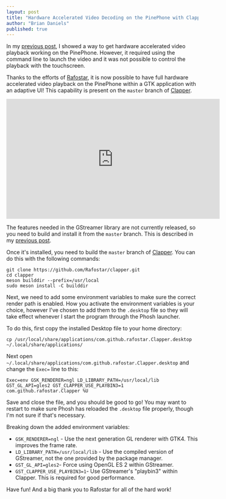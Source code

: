 ```yaml
---
layout: post
title: "Hardware Accelerated Video Decoding on the PinePhone with Clapper"
author: "Brian Daniels"
published: true
---
```


In my [previous post](/2021/06/27/hardware-accelerated-video-playback-on-the-pinephone.html), I showed a way to get hardware accelerated video playback working on the PinePhone. However, it required using the command line to launch the video and it was not possible to control the playback with the touchscreen.

Thanks to the efforts of [Rafostar](https://github.com/Rafostar), it is now possible to have full hardware accelerated video playback on the PinePhone within a GTK application with an adaptive UI! This capability is present on the `master` branch of [Clapper](https://github.com/Rafostar/clapper).


<iframe width="560" height="315" src="https://www.youtube.com/embed/BvmRV6IIGGo" title="YouTube video player" frameborder="0" allow="accelerometer; autoplay; clipboard-write; encrypted-media; gyroscope; picture-in-picture" allowfullscreen></iframe>

<!--break-->

The features needed in the GStreamer library are not currently released, so you need to build and install it from the `master` branch. This is described in my [previous post](/2021/06/27/hardware-accelerated-video-playback-on-the-pinephone.html).

Once it's installed, you need to build the `master` branch of [Clapper](https://github.com/Rafostar/clapper). You can do this with the following commands:

```
git clone https://github.com/Rafostar/clapper.git
cd clapper
meson builddir --prefix=/usr/local
sudo meson install -C builddir
```

Next, we need to add some environment variables to make sure the correct render path is enabled. How you activate the environment variables is your choice, however I've chosen to add them to the `.desktop` file so they will take effect whenever I start the program through the Phosh launcher.

To do this, first copy the installed Desktop file to your home directory:

```
cp /usr/local/share/applications/com.github.rafostar.Clapper.desktop ~/.local/share/applications/
```

Next open `~/.local/share/applications/com.github.rafostar.Clapper.desktop` and change the `Exec=` line to this:

```
Exec=env GSK_RENDERER=ngl LD_LIBRARY_PATH=/usr/local/lib GST_GL_API=gles2 GST_CLAPPER_USE_PLAYBIN3=1 com.github.rafostar.Clapper %U
```

Save and close the file, and you should be good to go! You may want to restart to make sure Phosh has reloaded the `.desktop` file properly, though I'm not sure if that's necessary.

Breaking down the added environment variables:
- `GSK_RENDERER=ngl` - Use the next generation GL renderer with GTK4. This improves the frame rate.
- `LD_LIBRARY_PATH=/usr/local/lib` - Use the compiled version of GStreamer, not the one provided by the package manager.
- `GST_GL_API=gles2`- Force using OpenGL ES 2 within GStreamer.
- `GST_CLAPPER_USE_PLAYBIN3=1`- Use GStreamer's "playbin3" within Clapper. This is required for good performance.

Have fun! And a big thank you to Rafostar for all of the hard work!
